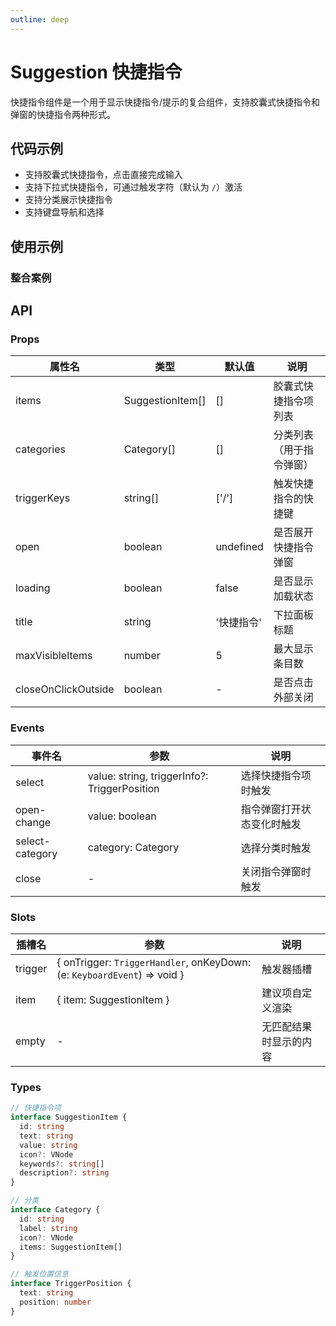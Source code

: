 ```yaml
---
outline: deep
---
```


# Suggestion 快捷指令

快捷指令组件是一个用于显示快捷指令/提示的复合组件，支持胶囊式快捷指令和弹窗的快捷指令两种形式。

## 代码示例

- 支持胶囊式快捷指令，点击直接完成输入
- 支持下拉式快捷指令，可通过触发字符（默认为 `/`）激活
- 支持分类展示快捷指令
- 支持键盘导航和选择

## 使用示例

### 整合案例

<demo vue="../../demos/suggestion/All.vue" title="整合案例" description="Sender 组件整合 Suggestion 组件的案例" />

## API

### Props

| 属性名              | 类型             | 默认值     | 说明                     |
| ------------------- | ---------------- | ---------- | ------------------------ |
| items               | SuggestionItem[] | []         | 胶囊式快捷指令项列表     |
| categories          | Category[]       | []         | 分类列表（用于指令弹窗） |
| triggerKeys         | string[]         | ['/']      | 触发快捷指令的快捷键     |
| open                | boolean          | undefined  | 是否展开快捷指令弹窗     |
| loading             | boolean          | false      | 是否显示加载状态         |
| title               | string           | '快捷指令' | 下拉面板标题             |
| maxVisibleItems     | number           | 5          | 最大显示条目数           |
| closeOnClickOutside | boolean          | -          | 是否点击外部关闭         |

### Events

| 事件名          | 参数                                         | 说明                       |
| --------------- | -------------------------------------------- | -------------------------- |
| select          | value: string, triggerInfo?: TriggerPosition | 选择快捷指令项时触发       |
| open-change     | value: boolean                               | 指令弹窗打开状态变化时触发 |
| select-category | category: Category                           | 选择分类时触发             |
| close           | -                                            | 关闭指令弹窗时触发         |

### Slots

| 插槽名  | 参数                                                                     | 说明                   |
| ------- | ------------------------------------------------------------------------ | ---------------------- |
| trigger | { onTrigger: `TriggerHandler`, onKeyDown: (e: `KeyboardEvent`) => void } | 触发器插槽             |
| item    | { item: SuggestionItem }                                                 | 建议项自定义渲染       |
| empty   | -                                                                        | 无匹配结果时显示的内容 |

### Types

```typescript
// 快捷指令项
interface SuggestionItem {
  id: string
  text: string
  value: string
  icon?: VNode
  keywords?: string[]
  description?: string
}

// 分类
interface Category {
  id: string
  label: string
  icon?: VNode
  items: SuggestionItem[]
}

// 触发位置信息
interface TriggerPosition {
  text: string
  position: number
}
```
